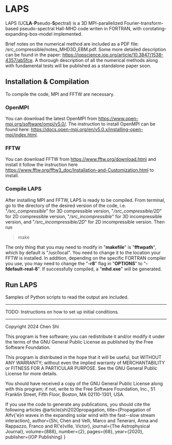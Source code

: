 # LAPS

LAPS (UC**LA**-**P**seudo-**S**pectral) is a 3D MPI-parallelized Fourier-transform-based pseudo-spectral Hall-MHD code writen in FORTRAN, with corotating-expanding-box-model implemented. 

Brief notes on the numerical method are included as a PDF file: /src_compressible/notes_MHD3D_EBM.pdf. Some more detailed description can be found in the paper: https://iopscience.iop.org/article/10.3847/1538-4357/ab5fce. A thorough description of all the numerical methods along with fundamental tests will be published as a standalone paper soon.

## Installation & Compilation

To compile the code, MPI and FFTW are necessary. 

### OpenMPI
You can download the latest OpenMPI from https://www.open-mpi.org/software/ompi/v5.0/. The instruction to install OpenMPI can be found here: https://docs.open-mpi.org/en/v5.0.x/installing-open-mpi/index.html.

### FFTW
You can download FFTW from https://www.fftw.org/download.html and install it follow the instruction here https://www.fftw.org/fftw3_doc/Installation-and-Customization.html to install.

### Compile LAPS
After installing MPI and FFTW, LAPS is ready to be compiled. From terminal, go to the directory of the desired version of the code, i.e. "_/src_compressible_" for 3D compressible version, "_/src_compressible/2D_" for 2D compressible version, "_/src_incompressible_" for 3D incompressible version, and "_/src_incompressible/2D_" for 2D incompressible version. Then run 
> make

The only thing that you may need to modify in "**makefile**" is "**fftwpath**", which by default is "/usr/local". You need to change it to the location your FFTW is installed. In addition, depending on the specific FORTRAN compiler you use, you may need to change the "**-r8**" flag in "**OPTIONS**" to "**-fdefault-real-8**". If successfully compiled, a "**mhd.exe**" will be generated.


## Run LAPS

Samples of Python scripts to read the output are included.
<hr>
TODO: Instructions on how to set up initial conditions.

<hr>
Copyright 2024 Chen Shi

This program is free software; you can redistribute it and/or
modify it under the terms of the GNU General Public License
as published by the Free Software Foundation.

This program is distributed in the hope that it will be useful,
but WITHOUT ANY WARRANTY; without even the implied warranty of
MERCHANTABILITY or FITNESS FOR A PARTICULAR PURPOSE.  See the
GNU General Public License for more details.

You should have received a copy of the GNU General Public License
along with this program; if not, write to the Free Software
Foundation, Inc., 51 Franklin Street, Fifth Floor, Boston, MA  02110-1301, USA.

If you use the code to generate any publications, you should cite the following articles
@article{shi2020propagation,
  title={Propagation of Alfv{\'e}n waves in the expanding solar wind with the fast--slow stream interaction},
  author={Shi, Chen and Velli, Marco and Tenerani, Anna and Rappazzo, Franco and R{\'e}ville, Victor},
  journal={The Astrophysical Journal},
  volume={888},
  number={2},
  pages={68},
  year={2020},
  publisher={IOP Publishing}
}
